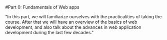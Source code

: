 #Part 0: Fundamentals of Web apps

"In this part, we will familiarize ourselves with the practicalities of taking the course. After that we will have an overview of the basics of web development, and also talk about the advances in web application development during the last few decades."